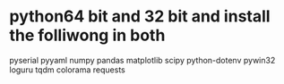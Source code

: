# python64 bit and 32 bit and install the folliwong in both

pyserial
pyyaml
numpy
pandas
matplotlib
scipy
python-dotenv
pywin32
loguru
tqdm
colorama
requests

